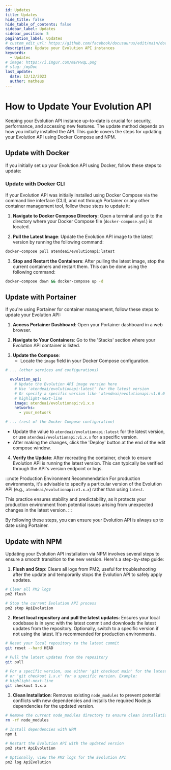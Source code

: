 ```yaml
---
id: Updates
title: Updates
hide_title: false
hide_table_of_contents: false
sidebar_label: Updates
sidebar_position: 5
pagination_label: Updates
# custom_edit_url: https://github.com/facebook/docusaurus/edit/main/docs/api-doc-markdown.md
description: Update your Evolution API instances
keywords:
  - Updates
# image: https://i.imgur.com/mErPwqL.png
# slug: /myDoc
last_update:
  date: 12/12/2023
  author: matheus
---
```


# How to Update Your Evolution API

Keeping your Evolution API instance up-to-date is crucial for security, performance, and accessing new features. The update method depends on how you initially installed the API. This guide covers the steps for updating your Evolution API using Docker Compose and NPM.

## Update with Docker

If you initially set up your Evolution API using Docker, follow these steps to update:

### Update with Docker CLI

If your Evolution API was initially installed using Docker Compose via the command line interface (CLI), and not through Portainer or any other container management tool, follow these steps to update it:

1. **Navigate to Docker Compose Directory**: Open a terminal and go to the directory where your Docker Compose file (`docker-compose.yml`) is located.

2. **Pull the Latest Image**: Update the Evolution API image to the latest version by running the following command:

```bash title="CLI"
docker-compose pull atendeai/evolutionapi:latest
```

3. **Stop and Restart the Containers**: After pulling the latest image, stop the current containers and restart them. This can be done using the following command:

```bash title="CLI"
docker-compose down && docker-compose up -d

```

## Update with Portainer

If you're using Portainer for container management, follow these steps to update your Evolution API:

1. **Access Portainer Dashboard**: Open your Portainer dashboard in a web browser.

2. **Navigate to Your Containers**: Go to the 'Stacks' section where your Evolution API container is listed.

<!-- ![Portainer Interface](/public/images/01-portainer.png) -->

3. **Update the Compose**:
   - Locate the `image` field in your Docker Compose configuration.

```yaml title="https://portainer.yourdomain.com/#!/1/docker/stacks/evolution"
# ... (other services and configurations)

  evolution_api:
    # Update the Evolution API image version here
    # Use 'atendeai/evolutionapi:latest' for the latest version
    # Or specify a specific version like 'atendeai/evolutionapi:v1.6.0'
    # highlight-next-line
    image: atendeai/evolutionapi:v1.x.x
    networks:
      - your_network

# ... (rest of the Docker Compose configuration)
```

   - Update the value to `atendeai/evolutionapi:latest` for the latest version, or use `atendeai/evolutionapi:v1.x.x` for a specific version.
   - After making the changes, click the 'Deploy' button at the end of the edit compose window.

<!-- ![Portainer Interface](/public/images/02-portainer.png) -->

4. **Verify the Update**: After recreating the container, check to ensure Evolution API is running the latest version. This can typically be verified through the API's version endpoint or logs.

:::note Production Environment Recommendation
For production environments, it's advisable to specify a particular version of the Evolution API (e.g., `atendeai/evolutionapi:v1.x.x`) rather than using `latest`.

This practice ensures stability and predictability, as it protects your production environment from potential issues arising from unexpected changes in the latest version.
:::

By following these steps, you can ensure your Evolution API is always up to date using Portainer.

## Update with NPM

Updating your Evolution API installation via NPM involves several steps to ensure a smooth transition to the new version. Here's a step-by-step guide:

1. **Flush and Stop**: Clears all logs from PM2, useful for troubleshooting after the update and temporarily stops the Evolution API to safely apply updates.

```bash title="CLI"
# Clear all PM2 logs
pm2 flush

# Stop the current Evolution API process
pm2 stop ApiEvolution
```

2. **Reset local repository and pull the latest updates**: Ensures your local codebase is in sync with the latest commit and downloads the latest updates from the repository. Optionally, switch to a specific version if not using the latest. It's recommended for production environments.

```bash title="CLI"
# Reset your local repository to the latest commit
git reset --hard HEAD

# Pull the latest updates from the repository
git pull

# For a specific version, use either 'git checkout main' for the latest, 
# or 'git checkout 1.x.x' for a specific version. Example:
# highlight-next-line
git checkout 1.x.x
```

3. **Clean Installation**: Removes existing `node_modules` to prevent potential conflicts with new dependencies and installs the required Node.js dependencies for the updated version.


```bash title="CLI"
# Remove the current node_modules directory to ensure clean installation
rm -rf node_modules

# Install dependencies with NPM
npm i

# Restart the Evolution API with the updated version
pm2 start ApiEvolution

# Optionally, view the PM2 logs for the Evolution API
pm2 log ApiEvolution
```
